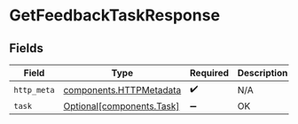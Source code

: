 # GetFeedbackTaskResponse


## Fields

| Field                                                              | Type                                                               | Required                                                           | Description                                                        |
| ------------------------------------------------------------------ | ------------------------------------------------------------------ | ------------------------------------------------------------------ | ------------------------------------------------------------------ |
| `http_meta`                                                        | [components.HTTPMetadata](../../models/components/httpmetadata.md) | :heavy_check_mark:                                                 | N/A                                                                |
| `task`                                                             | [Optional[components.Task]](../../models/components/task.md)       | :heavy_minus_sign:                                                 | OK                                                                 |